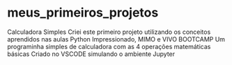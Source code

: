# meus_primeiros_projetos
Calculadora Simples
Criei este primeiro projeto utilizando os conceitos aprendidos nas aulas Python Impressionado, MIMO e VIVO BOOTCAMP
Um programinha simples de calculadora com as 4 operações matemáticas básicas 
Criado no VSCODE simulando o ambiente Jupyter
